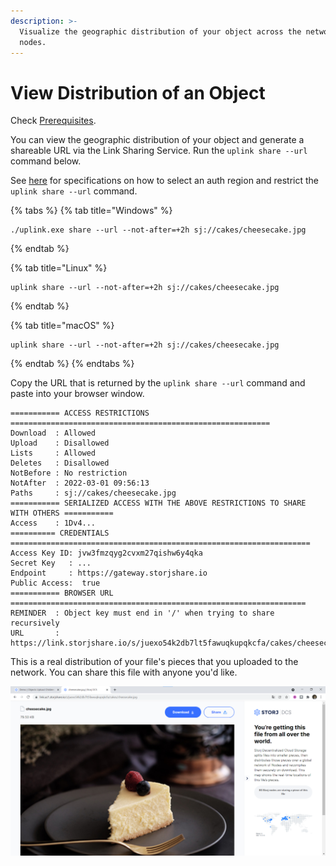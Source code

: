 ```yaml
---
description: >-
  Visualize the geographic distribution of your object across the network of
  nodes.
---
```


# View Distribution of an Object

Check [Prerequisites](../prerequisites.md).

You can view the geographic distribution of your object and generate a shareable URL via the Link Sharing Service. Run the `uplink share --url` command below.

See [here](../../../api-reference/uplink-cli/share-command.md#link-sharing) for specifications on how to select an auth region and restrict the `uplink share --url` command.

{% tabs %}
{% tab title="Windows" %}
```
./uplink.exe share --url --not-after=+2h sj://cakes/cheesecake.jpg
```
{% endtab %}

{% tab title="Linux" %}
```
uplink share --url --not-after=+2h sj://cakes/cheesecake.jpg
```
{% endtab %}

{% tab title="macOS" %}
```
uplink share --url --not-after=+2h sj://cakes/cheesecake.jpg
```
{% endtab %}
{% endtabs %}

Copy the URL that is returned by the `uplink share --url` command and paste into your browser window.

```
=========== ACCESS RESTRICTIONS ==========================================================
Download  : Allowed
Upload    : Disallowed
Lists     : Allowed
Deletes   : Disallowed
NotBefore : No restriction
NotAfter  : 2022-03-01 09:56:13
Paths     : sj://cakes/cheesecake.jpg
=========== SERIALIZED ACCESS WITH THE ABOVE RESTRICTIONS TO SHARE WITH OTHERS ===========
Access    : 1Dv4...
========== CREDENTIALS ===================================================================
Access Key ID: jvw3fmzqyg2cvxm27qishw6y4qka
Secret Key   : ...
Endpoint     : https://gateway.storjshare.io
Public Access:  true
=========== BROWSER URL ==================================================================
REMINDER  : Object key must end in '/' when trying to share recursively
URL       : https://link.storjshare.io/s/juexo54k2db7lt5fawuqkupqkcfa/cakes/cheesecake.jpg
```

This is a real distribution of your file's pieces that you uploaded to the network. You can share this file with anyone you'd like.

![](<../../../.gitbook/assets/image (131) (1) (1).png>)
